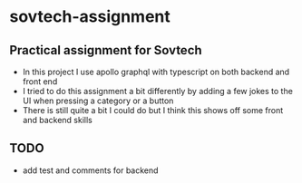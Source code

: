 # sovtech-assignment
## Practical assignment for Sovtech
- In this project I use apollo graphql with typescript on both backend and front end
- I tried to do this assignment a bit differently by adding a few jokes to the UI when pressing a category or a button
- There is still quite a bit I could do but I think this shows off some front and backend skills

## TODO
- add test and comments for backend
